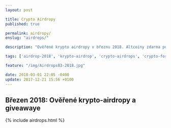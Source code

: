 ```yaml
---
layout: post

title: Crypto Airdropy
published: true

permalink: airdropy/
enslug: "airdrops/"

description: "Ověřené krypto airdropy v březnu 2018. Altcoiny zdarma po forku nebo jako odměnu za lajknutí projektu!"

tags: ['airdrop-2018', 'krypto-airdrop', 'crypto-airdrops', 'crypto-forks']

feature: "/img/Airdrops03-2018.jpg"

date: 2018-03-01 22:05 -0400
update: 2017-12-21 15:56 +0100
---
```


## Březen 2018: Ověřené krypto-airdropy a giveawaye

{% include airdrops.html %}
